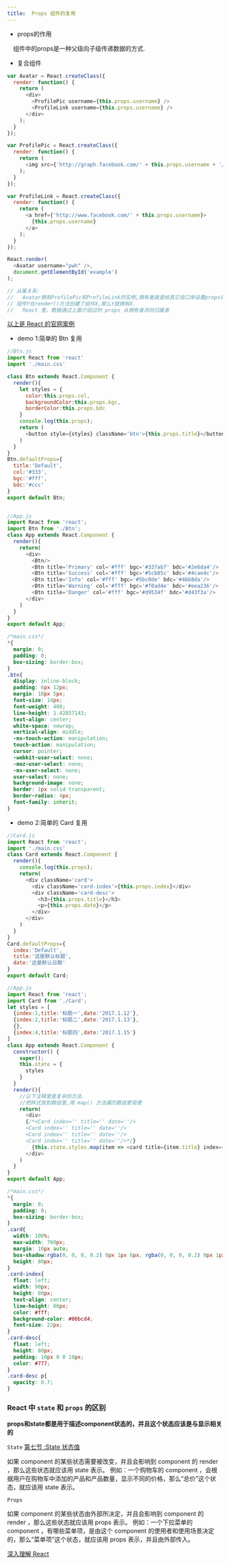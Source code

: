 ```yaml
---
title:  Props 组件的复用
---
```


- props的作用

　组件中的props是一种父级向子级传递数据的方式.

- 复合组件

```js
var Avatar = React.createClass({
  render: function() {
    return (
      <div>
        <ProfilePic username={this.props.username} />
        <ProfileLink username={this.props.username} />
      </div>
    );
  }
});

var ProfilePic = React.createClass({
  render: function() {
    return (
      <img src={'http://graph.facebook.com/' + this.props.username + '/picture'} />
    );
  }
});

var ProfileLink = React.createClass({
  render: function() {
    return (
      <a href={'http://www.facebook.com/' + this.props.username}>
        {this.props.username}
      </a>
    );
  }
});

React.render(
  <Avatar username="pwh" />,
  document.getElementById('example')
);

// 从属关系:
//   Avatar拥有ProfilePic和ProfileLink的实例,拥有者就是给其它自口岸设置props的那个组件..更正式的说,如果　
// 组件Y在render()方法创建了组件X,那么Y就拥有X.
//   React 里，数据通过上面介绍过的 props 从拥有者流向归属者
```

[以上是 React 的官网案例](http://www.css88.com/react/docs/multiple-components.html)

- demo 1:简单的 Btn 复用

```js
//Btn.js
import React from 'react'
import './main.css'

class Btn extends React.Component {
  render(){
    let styles = {
      color:this.props.col,
      backgroundColor:this.props.bgc,
      borderColor:this.props.bdc
    }
    console.log(this.props);
    return (
      <button style={styles} className='btn'>{this.props.title}</button>
    )
  }
}
Btn.defaultProps={
  title:'Default',
  col:'#333',
  bgc:'#fff',
  bdc:'#ccc'
}
export default Btn;


//App.js
import React from 'react';
import Btn from './Btn';
class App extends React.Component {
  render(){
    return(
      <div>
        <Btn/>
        <Btn title='Primary' col='#fff' bgc='#337ab7' bdc='#2e6da4'/>
        <Btn title='Success' col='#fff' bgc='#5cb85c' bdc='#4cae4c'/>
        <Btn title='Info' col='#fff' bgc='#5bc0de' bdc='#46b8da'/>
        <Btn title='Warning' col='#fff' bgc='#f0ad4e' bdc='#eea236'/>
        <Btn title='Danger' col='#fff' bgc='#d9534f' bdc='#d43f3a'/>
      </div>
    )
  }
}
export default App;

```
```css
/*main.css*/
*{
  margin: 0;
  padding: 0;
  box-sizing: border-box;
}
.btn{
  display: inline-block;
  padding: 6px 12px;
  margin: 10px 5px;
  font-size: 14px;
  font-weight: 400;
  line-height: 1.42857143;
  text-align: center;
  white-space: nowrap;
  vertical-align: middle;
  -ms-touch-action: manipulation;
  touch-action: manipulation;
  cursor: pointer;
  -webkit-user-select: none;
  -moz-user-select: none;
  -ms-user-select: none;
  user-select: none;
  background-image: none;
  border: 1px solid transparent;
  border-radius: 4px;
  font-family: inherit;
}
```

- demo 2:简单的 Card 复用
```js
//Card.js
import React from 'react';
import './main.css'
class Card extends React.Component {
  render(){
    console.log(this.props);
    return(
      <div className='card'>
        <div className='card-index'>{this.props.index}</div>
        <div className='card-desc'>
          <h3>{this.props.title}</h3>
          <p>{this.props.date}</p>
        </div>
      </div>
    )
  }
}
Card.defaultProps={
  index:'Default',
  title:'这是默认标题',
  date:'这是默认日期'
}
export default Card;

//App.js
import React from 'react';
import Card from './Card';
let styles = [
  {index:1,title:'标题一',date:'2017.1.12'},
  {index:2,title:'标题二',date:'2017.1.13'},
  {},
  {index:4,title:'标题四',date:'2017.1.15'}
]
class App extends React.Component {
  constructor() {
    super();
    this.state = {
      styles
    }
  }
  render(){
    //以下注释里是复杂的方法.
    //把样式放到数组里,用 map() 方法遍历数组更简便
    return(
      <div>
      {/*<Card index='' title='' date=''/>
      <Card index='' title='' date=''/>
      <Card index='' title='' date=''/>
      <Card index='' title='' date=''/>*/}
        {this.state.styles.map(item => <card title={item.title} index={item.index} date={item.date} key={Math.random()}/>)}
      </div>
    )
  }
}
export default App;

```

```css
/*main.css*/
*{
  margin: 0;
  padding: 0;
  box-sizing: border-box;
}
.card{
  width: 100%;
  max-width: 760px;
  margin: 10px auto;
  box-shadow:rgba(0, 0, 0, 0.2) 0px 1px 6px, rgba(0, 0, 0, 0.2) 0px 1px 4px;
  height: 80px;
}
.card-index{
  float: left;
  width: 90px;
  height: 80px;
  text-align: center;
  line-height: 80px;
  color: #fff;
  background-color: #00bcd4;
  font-size: 22px;
}
.card-desc{
  float: left;
  height: 80px;
  padding: 10px 0 0 10px;
  color: #777;
}
.card-desc p{
  opacity: 0.7;
}
```

### React 中 `state` 和 `props` 的区别

**props和state都是用于描述component状态的，并且这个状态应该是与显示相关的**

`State`  [第七节 :State 状态值](./7-state-intro.html)

  如果 component 的某些状态需要被改变，并且会影响到 component 的 render ，那么这些状态就应该用 state 表示。
例如：一个购物车的 component ，会根据用户在购物车中添加的产品和产品数量，显示不同的价格，那么“总价”这个状态，就应该用 state 表示。

`Props`

  如果 component 的某些状态由外部所决定，并且会影响到 component 的 render ，那么这些状态就应该用 props 表示。
例如：一个下拉菜单的 component ，有哪些菜单项，是由这个 component 的使用者和使用场景决定的，那么“菜单项”这个状态，就应该用 props 表示，并且由外部传入。


[深入理解 React](http://www.css88.com/react/docs/thinking-in-react.html)
